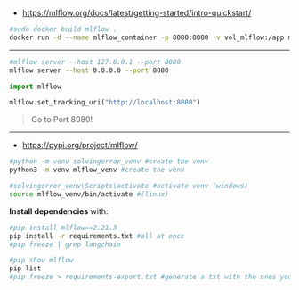 * https://mlflow.org/docs/latest/getting-started/intro-quickstart/


```sh
#sudo docker build mlflow .
docker run -d --name mlflow_container -p 8080:8080 -v vol_mlflow:/app mlflow mlflow server --host 0.0.0.0 --port 8080
```

---

```sh
#mlflow server --host 127.0.0.1 --port 8080
mlflow server --host 0.0.0.0 --port 8080
```

```py
import mlflow

mlflow.set_tracking_uri("http://localhost:8080")
```

> Go to Port 8080!

---

* https://pypi.org/project/mlflow/

```sh
#python -m venv solvingerror_venv #create the venv
python3 -m venv mlflow_venv #create the venv

#solvingerror_venv\Scripts\activate #activate venv (windows)
source mlflow_venv/bin/activate #(linux)
```

**Install dependencies** with:

```sh
#pip install mlflow==2.21.3
pip install -r requirements.txt #all at once
#pip freeze | grep langchain

#pip show mlflow
pip list
#pip freeze > requirements-export.txt #generate a txt with the ones you have!
```